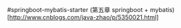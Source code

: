 #springboot-mybatis-starter
(第五章 springboot + mybatis)[http://www.cnblogs.com/java-zhao/p/5350021.html]
